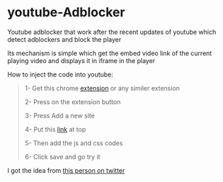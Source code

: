 # youtube-Adblocker
Youtube adblocker that work after the recent updates of youtube which detect adblockers and block the player

Its mechanism is simple which get the embed video link of the current playing video and displays it in iframe in the player

How to inject the code into youtube:
> 1- Get this chrome [extension](https://chrome.google.com/webstore/detail/user-javascript-and-css/nbhcbdghjpllgmfilhnhkllmkecfmpld) or any similer extension
>
> 2- Press on the extension button
> 
> 3- Press Add a new site
> 
> 4- Put this [link](https://www.youtube.com/) at top
> 
> 5- Then add the js and css codes
> 
> 6- Click save and go try it
> 


I got the idea from [this person on twitter](https://x.com/shanjai_raj/status/1711252177883447507?s=20)
